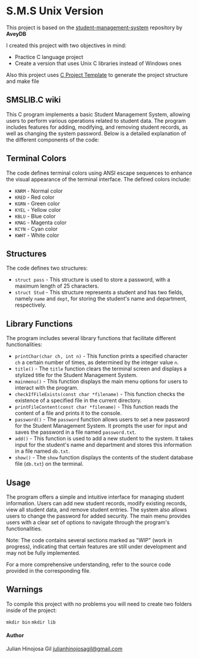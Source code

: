 # S.M.S Unix Version

This project is based on the [student-management-system](https://github.com/AveyBD/student-management-system) repository by **AveyDB**

I created this project with two objectives in mind: 
- Practice C language project 
- Create a version that uses Unix C libraries instead of Windows ones 

Also this project uses [C Project Template](https://github.com/pantuza/c-project-template) to generate the project structure and make file


## SMSLIB.C wiki

This C program implements a basic Student Management System, allowing users to perform various operations related to student data. The program includes features for adding, modifying, and removing student records, as well as changing the system password. Below is a detailed explanation of the different components of the code:

## Terminal Colors

The code defines terminal colors using ANSI escape sequences to enhance the visual appearance of the terminal interface. The defined colors include:

- `KNRM` - Normal color
- `KRED` - Red color
- `KGRN` - Green color
- `KYEL` - Yellow color
- `KBLU` - Blue color
- `KMAG` - Magenta color
- `KCYN` - Cyan color
- `KWHT` - White color

## Structures

The code defines two structures:

- `struct pass` - This structure is used to store a password, with a maximum length of 25 characters.
- `struct Stud` - This structure represents a student and has two fields, namely `name` and `dept`, for storing the student's name and department, respectively.

## Library Functions

The program includes several library functions that facilitate different functionalities:

- `printChar(char ch, int n)` - This function prints a specified character `ch` a certain number of times, as determined by the integer value `n`.
- `title()` - The `title` function clears the terminal screen and displays a stylized title for the Student Management System.
- `mainmenu()` - This function displays the main menu options for users to interact with the program.
- `checkIfFileExists(const char *filename)` - This function checks the existence of a specified file in the current directory.
- `printFileContent(const char *filename)` - This function reads the content of a file and prints it to the console.
- `password()` - The `password` function allows users to set a new password for the Student Management System. It prompts the user for input and saves the password in a file named `password.txt`.
- `add()` - This function is used to add a new student to the system. It takes input for the student's name and department and stores this information in a file named `db.txt`.
- `show()` - The `show` function displays the contents of the student database file (`db.txt`) on the terminal.

## Usage

The program offers a simple and intuitive interface for managing student information. Users can add new student records, modify existing records, view all student data, and remove student entries. The system also allows users to change the password for added security. The main menu provides users with a clear set of options to navigate through the program's functionalities.

Note: The code contains several sections marked as "WIP" (work in progress), indicating that certain features are still under development and may not be fully implemented.

For a more comprehensive understanding, refer to the source code provided in the corresponding file.

## Warnings

To compile this project with no problems you will need to create two folders inside of the project:

`mkdir bin`
`mkdir lib`

#### Author

Julian Hinojosa Gil <julianhinojosagil@gmail.com>
